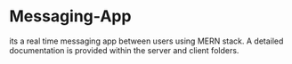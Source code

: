 # Messaging-App
its a real time messaging app between users using MERN stack.
A detailed documentation is provided within the server and client folders.
